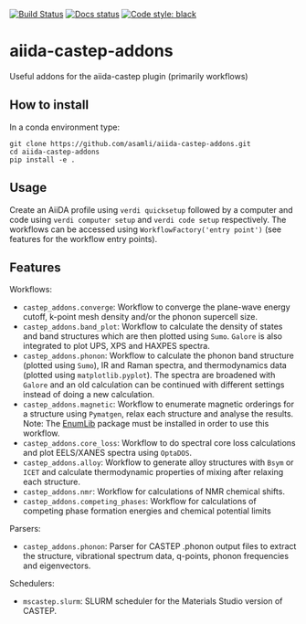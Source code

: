 [![Build Status](https://github.com/asamli/aiida-castep-addons/workflows/ci/badge.svg?branch=master)](https://github.com/asamli/aiida-castep-addons/actions)
[![Docs status](https://readthedocs.org/projects/aiida-castep-addons/badge)](http://aiida-castep-addons.readthedocs.io/)
[![Code style: black](https://img.shields.io/badge/code%20style-black-000000.svg)](https://github.com/psf/black)

# aiida-castep-addons

Useful addons for the aiida-castep plugin (primarily workflows)

How to install
-------------
In a conda environment type:
```
git clone https://github.com/asamli/aiida-castep-addons.git
cd aiida-castep-addons
pip install -e .
```

Usage
-----
Create an AiiDA profile using `verdi quicksetup` followed by a computer and code using `verdi computer setup` and `verdi code setup` respectively.
The workflows can be accessed using `WorkflowFactory('entry point')` (see features for the workflow entry points).

Features
--------
Workflows:
* `castep_addons.converge`: Workflow to converge the plane-wave energy cutoff, k-point mesh density and/or the phonon supercell size.
* `castep_addons.band_plot`: Workflow to calculate the density of states and band structures which are then plotted using `Sumo`. `Galore` is also integrated to plot UPS, XPS and HAXPES spectra.
* `castep_addons.phonon`: Workflow to calculate the phonon band structure (plotted using `Sumo`), IR and Raman spectra, and thermodynamics data (plotted using `matplotlib.pyplot`). The spectra are broadened with `Galore` and an old calculation can be continued with different settings instead of doing a new calculation.
* `castep_addons.magnetic`: Workflow to enumerate magnetic orderings for a structure using `Pymatgen`, relax each structure and analyse the results. Note: The [EnumLib](https://github.com/msg-byu/enumlib) package must be installed in order to use this workflow.
* `castep_addons.core_loss`: Workflow to do spectral core loss calculations and plot EELS/XANES spectra using `OptaDOS`.
* `castep_addons.alloy`: Workflow to generate alloy structures with `Bsym` or `ICET` and calculate thermodynamic properties of mixing after relaxing each structure.
* `castep_addons.nmr`: Workflow for calculations of NMR chemical shifts.
* `castep_addons.competing_phases`: Workflow for calculations of competing phase formation energies and chemical potential limits

Parsers:
* `castep_addons.phonon`: Parser for CASTEP .phonon output files to extract the structure, vibrational spectrum data, q-points, phonon frequencies and eigenvectors.

Schedulers:
* `mscastep.slurm`: SLURM scheduler for the Materials Studio version of CASTEP.